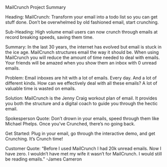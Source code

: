 MailCrunch Project Summary

Heading:
MailCrunch: Transform your email into a todo list so you can get stuff done. Don’t be overwhelmed by old fashioned email, start crunching.

Sub-Heading:
High volume email users can now crunch through emails at record breaking speeds, saving them time.

Summary:
In the last 30 years, the internet has evolved but email is stuck in the ice age. MailCrunch structures email the way it should be. When using MailCrunch you will reduce the amount of time needed to deal with emails. Your friends will be amazed when you show them an inbox with 0 unread emails.

Problem:
Email inboxes are hit with a lot of emails. Every day. And a lot of different kinds. How can we effectively deal with all these emails? A lot of valuable time is wasted on emails.

Solution:
MailCrunch is the Jenny Craig workout plan of email. It provides you both the structure and a digital coach to guide you through the hectic email.

Spokesperson Quote:
Don’t drown in your emails, speed through them like Michael Phelps. Once you’ve Crunched, there’s no going back. 

Get Started:
Plug in your email, go through the interactive demo, and get Crunching. It’s Crunch time!

Customer Quote:
“Before I used MailCrunch I had 20k unread emails. Now I have zero. I wouldn’t have met my wife it wasn’t for MailCrunch. I would still be reading emails.” -James Cameron
